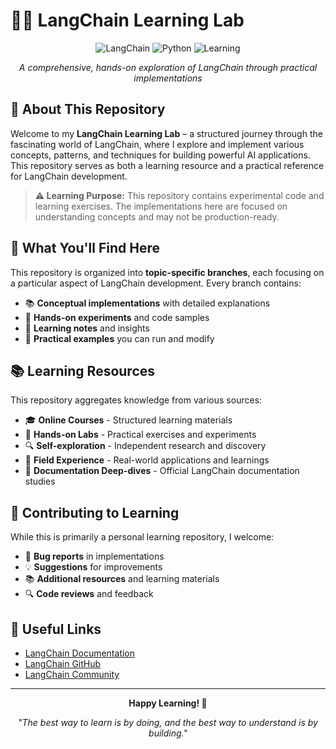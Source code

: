 # 🦜🔗 LangChain Learning Lab

<div align="center">

![LangChain](https://img.shields.io/badge/LangChain-Framework-blue?style=for-the-badge&logo=chainlink)
![Python](https://img.shields.io/badge/Python-3.8+-yellow?style=for-the-badge&logo=python)
![Learning](https://img.shields.io/badge/Status-Learning%20Journey-green?style=for-the-badge)

*A comprehensive, hands-on exploration of LangChain through practical implementations*

</div>

## 🎯 About This Repository

Welcome to my **LangChain Learning Lab** – a structured journey through the fascinating world of LangChain, where I explore and implement various concepts, patterns, and techniques for building powerful AI applications. This repository serves as both a learning resource and a practical reference for LangChain development.

> **⚠️ Learning Purpose:** This repository contains experimental code and learning exercises. The implementations here are focused on understanding concepts and may not be production-ready.

## 🌟 What You'll Find Here

This repository is organized into **topic-specific branches**, each focusing on a particular aspect of LangChain development. Every branch contains:

- 📚 **Conceptual implementations** with detailed explanations
- 🧪 **Hands-on experiments** and code samples
- 📝 **Learning notes** and insights
- 🔧 **Practical examples** you can run and modify

## 📚 Learning Resources

This repository aggregates knowledge from various sources:

- 🎓 **Online Courses** - Structured learning materials
- 🧪 **Hands-on Labs** - Practical exercises and experiments  
- 🔍 **Self-exploration** - Independent research and discovery
- 💼 **Field Experience** - Real-world applications and learnings
- 📖 **Documentation Deep-dives** - Official LangChain documentation studies

## 🤝 Contributing to Learning

While this is primarily a personal learning repository, I welcome:

- 🐛 **Bug reports** in implementations
- 💡 **Suggestions** for improvements
- 📚 **Additional resources** and learning materials
- 🔍 **Code reviews** and feedback

## 🔗 Useful Links

- [LangChain Documentation](https://python.langchain.com/)
- [LangChain GitHub](https://github.com/langchain-ai/langchain)
- [LangChain Community](https://github.com/langchain-ai/langchain/discussions)

---

<div align="center">

**Happy Learning! 🎉**

*"The best way to learn is by doing, and the best way to understand is by building."*

</div>